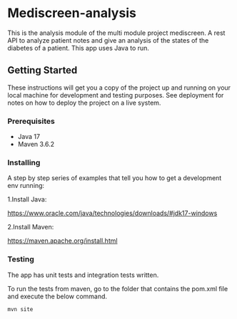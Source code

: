 # Mediscreen-analysis
This is the analysis module of the multi module project mediscreen.
A rest API to analyze patient notes and give an analysis of the states of the diabetes of a patient.
This app uses Java to run.

## Getting Started

These instructions will get you a copy of the project up and running on your local machine for development and testing purposes. See deployment for notes on how to deploy the project on a live system.

### Prerequisites

- Java 17
- Maven 3.6.2

### Installing

A step by step series of examples that tell you how to get a development env running:

1.Install Java:

https://www.oracle.com/java/technologies/downloads/#jdk17-windows

2.Install Maven:

https://maven.apache.org/install.html

### Testing

The app has unit tests and integration tests written.

To run the tests from maven, go to the folder that contains the pom.xml file and execute the below command.

`mvn site`